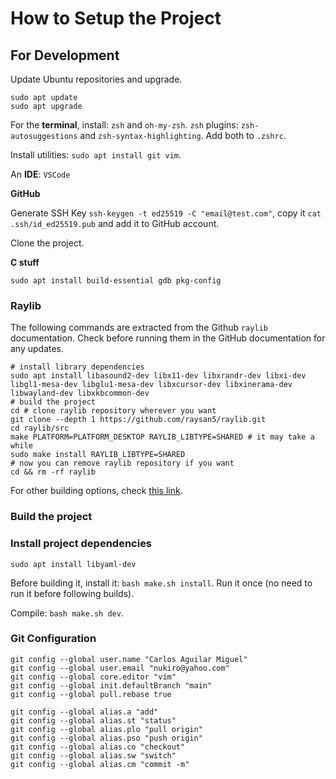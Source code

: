 # How to Setup the Project

## For Development

Update Ubuntu repositories and upgrade.

```shell
sudo apt update
sudo apt upgrade
```

For the **terminal**, install: `zsh` and `oh-my-zsh`. `zsh` plugins: `zsh-autosuggestions` and `zsh-syntax-highlighting`. Add both to `.zshrc`.

Install utilities: `sudo apt install git vim`.

An **IDE**: `VSCode`

**GitHub**

Generate SSH Key `ssh-keygen -t ed25519 -C "email@test.com"`, copy it `cat .ssh/id_ed25519.pub` and add it to GitHub account.

Clone the project.

**C stuff**

`sudo apt install build-essential gdb pkg-config`

### Raylib

The following commands are extracted from the Github `raylib` documentation. Check before running them in the GitHub documentation for any updates.

```shell
# install library dependencies
sudo apt install libasound2-dev libx11-dev libxrandr-dev libxi-dev libgl1-mesa-dev libglu1-mesa-dev libxcursor-dev libxinerama-dev libwayland-dev libxkbcommon-dev
# build the project
cd # clone raylib repository wherever you want
git clone --depth 1 https://github.com/raysan5/raylib.git
cd raylib/src
make PLATFORM=PLATFORM_DESKTOP RAYLIB_LIBTYPE=SHARED # it may take a while
sudo make install RAYLIB_LIBTYPE=SHARED
# now you can remove raylib repository if you want
cd && rm -rf raylib
```

For other building options, check [this link](https://github.com/raysan5/raylib/wiki/Working-on-GNU-Linux#build-raylib-using-make).

### Build the project

### Install project dependencies

```shell
sudo apt install libyaml-dev
```

Before building it, install it: `bash make.sh install`. Run it once (no need to run it before following builds).

Compile: `bash make.sh dev`.

### Git Configuration

```shell
git config --global user.name "Carlos Aguilar Miguel"
git config --global user.email "nukiro@yahoo.com"
git config --global core.editor "vim"
git config --global init.defaultBranch "main"
git config --global pull.rebase true

git config --global alias.a "add"
git config --global alias.st "status"
git config --global alias.plo "pull origin"
git config --global alias.pso "push origin"
git config --global alias.co "checkout"
git config --global alias.sw "switch"
git config --global alias.cm "commit -m"
```
